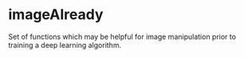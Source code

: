 # imageAIready


Set of functions which may be helpful for image manipulation prior to training a deep learning algorithm.

